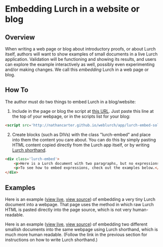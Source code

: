 
# Embedding Lurch in a website or blog

## Overview

When writing a web page or blog about introductory proofs, or about Lurch
itself, authors will want to show examples of small documents in a live
Lurch application.  Validation will be functioning and showing its results,
and users can explore the example interactively as well, possibly even
experimenting and/or making changes. We call this *embedding* Lurch in a web
page or blog.

## How To

The author must do two things to embed Lurch in a blog/website:
 1. Include in the page or blog the script at
    [this URL](http://nathancarter.github.io/weblurch/app/lurch-embed-solo.min.js).
    Just paste this line at the top of your webpage, or in the scripts
    list for your blog:
```html
<script src='http://nathancarter.github.io/weblurch/app/lurch-embed-solo.min.js'></script>
```
 2. Create blocks (such as DIVs) with the class "lurch-embed" and place into
    them the content you care about.  You can do this by simply pasting HTML
    content copied directly from the Lurch app itself, or by writing
    [Lurch shorthand](../app/main-app-import-export-solo.litcoffee#lurch-shorthand).
```html
<div class='lurch-embed'>
    <p>Here is a Lurch document with two paragraphs, but no expressions.</p>
    <p>To see how to embed expressions, check out the examples below.</p>
</div>
```

## Examples

Here is an example ([view
live](http://nathancarter.github.io/weblurch/test/embedding/embed-test.html),
[view source](../test/embedding/embed-test.html)) of embedding a very tiny
Lurch document into a webpage.  That page uses the method in which raw Lurch
HTML is pasted directly into the page source, which is not very
human-readable.

Here is an example ([view
live](http://nathancarter.github.io/weblurch/test/embedding/shorthand-test.html),
[view source](../test/embedding/shorthand-test.html)) of embedding two
different smallish documents into the same webpage using Lurch shorthand,
which is much more human readable.  (Follow the link in the previous section
for instructions on how to write Lurch shorthand.)
